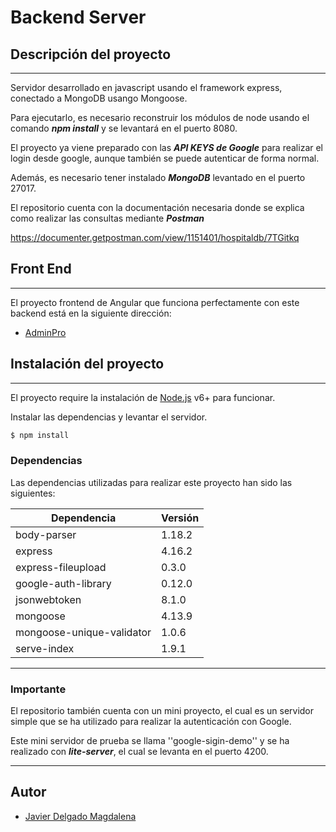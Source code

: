 # Backend Server 

## Descripción del proyecto
---

Servidor desarrollado en javascript usando el framework express, 
conectado a MongoDB usango Mongoose.

Para ejecutarlo, es necesario reconstruir los módulos de node usando el comando ***npm install*** y se levantará en el puerto 8080.

El proyecto ya viene preparado con las ***API KEYS de Google*** para realizar el login desde google, aunque también se puede autenticar de forma normal.

Además, es necesario tener instalado ***MongoDB*** levantado en el puerto 27017.

El repositorio cuenta con la documentación necesaria donde se explica como realizar las consultas mediante ***Postman***

https://documenter.getpostman.com/view/1151401/hospitaldb/7TGitkq

## Front End
---

El proyecto frontend de Angular que funciona perfectamente con este backend está en la siguiente dirección: 

* [AdminPro](https://github.com/jadelmag/adminpro)

## Instalación del proyecto
---

El proyecto require la instalación de [Node.js](https://nodejs.org/) v6+ para funcionar.

Instalar las dependencias y levantar el servidor.

```sh
$ npm install
```

### Dependencias

Las dependencias utilizadas para realizar este proyecto han sido las siguientes:

| Dependencia | Versión |
| ------ |  ------ |
| body-parser | 1.18.2 |
| express | 4.16.2 |
| express-fileupload | 0.3.0 |
| google-auth-library | 0.12.0 |
| jsonwebtoken | 8.1.0 |
| mongoose | 4.13.9 |
| mongoose-unique-validator | 1.0.6 |
| serve-index | 1.9.1 |

---

### Importante

El repositorio también cuenta con un mini proyecto, el cual es un servidor simple que se ha utilizado para realizar la autenticación con Google.

Este mini servidor de prueba se llama ''google-sigin-demo'' y se ha realizado con ***lite-server***, el cual se levanta en el puerto 4200.

---

Autor
---
* [Javier Delgado Magdalena](http://www.linkedin.com/pub/javier-delgado-magdalena/33/9a1/226)

